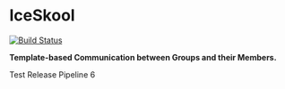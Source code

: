 # IceSkool

[![Build Status](https://dev.azure.com/iceSkool/iceSkoolProject/_apis/build/status/iceSkoolPipeline?branchName=master)](https://dev.azure.com/iceSkool/iceSkoolProject/_build/latest?definitionId=5&branchName=master)

**Template-based Communication between Groups and their Members.**

Test Release Pipeline 6
